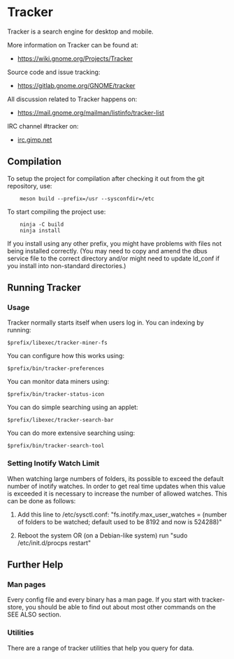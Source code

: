 # Tracker

Tracker is a search engine for desktop and mobile.

More information on Tracker can be found at:

  * <https://wiki.gnome.org/Projects/Tracker>

Source code and issue tracking:

  * <https://gitlab.gnome.org/GNOME/tracker>

All discussion related to Tracker happens on:

  * <https://mail.gnome.org/mailman/listinfo/tracker-list>

IRC channel #tracker on:

  * [irc.gimp.net](irc://irc.gimp.net)

## Compilation

To setup the project for compilation after checking it out from
the git repository, use:

        meson build --prefix=/usr --sysconfdir=/etc

To start compiling the project use:

        ninja -C build
        ninja install

If you install using any other prefix, you might have problems
with files not being installed correctly. (You may need to copy
and amend the dbus service file to the correct directory and/or
might need to update ld_conf if you install into non-standard
directories.)

## Running Tracker

### Usage

Tracker normally starts itself when users log in. You can indexing by running:

    $prefix/libexec/tracker-miner-fs

You can configure how this works using:

    $prefix/bin/tracker-preferences

You can monitor data miners using:

    $prefix/bin/tracker-status-icon

You can do simple searching using an applet:

    $prefix/libexec/tracker-search-bar

You can do more extensive searching using:

    $prefix/bin/tracker-search-tool

### Setting Inotify Watch Limit

When watching large numbers of folders, its possible to exceed
the default number of inotify watches. In order to get real time
updates when this value is exceeded it is necessary to increase
the number of allowed watches. This can be done as follows:

  1. Add this line to /etc/sysctl.conf:
     "fs.inotify.max_user_watches = (number of folders to be
      watched; default used to be 8192 and now is 524288)"

  2. Reboot the system OR (on a Debian-like system) run
     "sudo /etc/init.d/procps restart"

## Further Help

### Man pages

Every config file and every binary has a man page. If you start with
tracker-store, you should be able to find out about most other
commands on the SEE ALSO section.

### Utilities

There are a range of tracker utilities that help you query for data.

